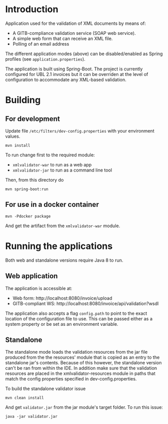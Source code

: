 # Introduction

Application used for the validation of XML documents by means of:

* A GITB-compliance validation service (SOAP web service).
* A simple web form that can receive an XML file.
* Polling of an email address

The different application modes (above) can be disabled/enabled as Spring profiles (see `application.properties`).

The application is built using Spring-Boot. The project is currently configured for UBL 2.1 invoices but it can be overriden
at the level of configuration to accommodate any XML-based validation.

# Building

## For development

Update file `/etc/filters/dev-config.properties` with your environment values.

 ```
 mvn install
 ```

To run change first to the required module:
- `xmlvalidator-war` to run as a web app
- `xmlvalidator-jar` to run as a command line tool

Then, from this directory do

```
mvn spring-boot:run
```

## For use in a docker container

 ```
 mvn -Pdocker package
 ```

And get the artifact from the `xmlvalidator-war` module.

# Running the applications

Both web and standalone versions require Java 8 to run.

## Web application

The application is accessible at:

* Web form: http://localhost:8080/invoice/upload
* GITB-compliant WS: http://localhost:8080/invoice/api/validation?wsdl

The application also accepts a flag `config.path` to point to the exact location of the configuration file to use. This
can be passed either as a system property or be set as an environment variable.

## Standalone

The standalone mode loads the validation resources from the jar file produced from the the resources' module that is
copied as an entry to the standalone jar's contents. Because of this however, the standalone version can't be ran from
within the IDE. In addition make sure that the validation resources are placed in the xmlvalidator-resources module in
paths that match the config properties specified in dev-config.properties.

To build the standalone validator issue

```
mvn clean install
```

And get `validator.jar` from the jar module's target folder. To run this issue:

```
java -jar validator.jar
```
